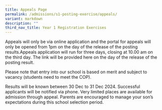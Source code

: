 ```yaml
---
title: Appeals Page
permalink: /admissions/s1-posting-exercise/appeals/
variant: markdown
description: ""
third_nav_title: Year 1 Registration Exercises
---
```

<p>Appeals will only be via online application and the portal for appeals will only be opened from 1pm on the day of the release of the posting results.Appeals application will run for three days, closing at 10.00 am on the third day. The link will be provided here on the day of the release of the posting result.</p>
<p>Please note that entry into our school is based on merit and subject to vacancy (students need to meet the COP).</p>
<p>Results will be known between 30 Dec to 31 Dec 2024. Successful applicants will be notified via phone. Very limited places are available for admission through appeal. Parents are encouraged to manage your son’s expectations during this school selection period.</p>
